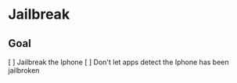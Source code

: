 # Jailbreak

## Goal
[ ] Jailbreak the Iphone
[ ] Don't let apps detect the Iphone has been jailbroken
